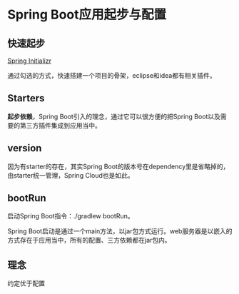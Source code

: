 # Spring Boot应用起步与配置

## 快速起步

[Spring Initializr](https://start.spring.io/)

通过勾选的方式，快速搭建一个项目的骨架，eclipse和idea都有相关插件。

## Starters

**起步依赖**，Spring Boot引入的理念，通过它可以很方便的把Spring Boot以及需要的第三方插件集成到应用当中。

## version

因为有starter的存在，其实Spring Boot的版本号在dependency里是省略掉的，由starter统一管理，Spring Cloud也是如此。

## bootRun

启动Spring Boot指令：./gradlew bootRun。

Spring Boot启动是通过一个main方法，以jar包方式运行。web服务器是以嵌入的方式存在于应用当中，所有的配置、三方依赖都在jar包内。

## 理念

约定优于配置